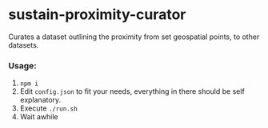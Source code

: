 # sustain-proximity-curator
Curates a dataset outlining the proximity from set geospatial points, to other datasets.

### Usage:
1. `npm i`
2. Edit `config.json` to fit your needs, everything in there should be self explanatory.
3. Execute `./run.sh`
4. Wait awhile

